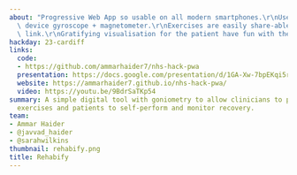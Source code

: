 ```yaml
---
about: "Progressive Web App so usable on all modern smartphones.\r\nUses the in-built\
  \ device gyroscope + magnetometer.\r\nExercises are easily share-able via an encoded\
  \ link.\r\nGratifying visualisation for the patient have fun with their recovery."
hackday: 23-cardiff
links:
  code:
  - https://github.com/ammarhaider7/nhs-hack-pwa
  presentation: https://docs.google.com/presentation/d/1GA-Xw-7bpEKqi5r4_2mM3HwwSDpzRYAjsEmRJBZeB04/view
  website: https://ammarhaider7.github.io/nhs-hack-pwa/
  video: https://youtu.be/9BdrSaTKp54
summary: A simple digital tool with goniometry to allow clinicians to prescribe rehab
  exercises and patients to self-perform and monitor recovery.
team:
- Ammar Haider
- @javvad_haider
- @sarahwilkins
thumbnail: rehabify.png
title: Rehabify
---
```


